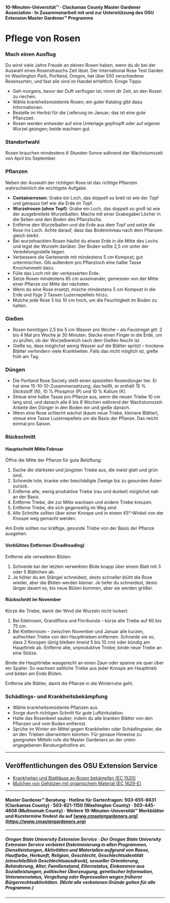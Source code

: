 #### 10-Minuten-Universität™ · Clackamas County Master Gardener Association · In Zusammenarbeit mit und zur Unterstützung des OSU Extension Master Gardener™ Programms

# Pflege von Rosen

### Mach einen Ausflug

Du wirst viele Jahre Freude an deinen Rosen haben, wenn du dir bei der Auswahl eines Rosenstrauchs Zeit lässt. Der International Rose Test Garden im Washington Park, Portland, Oregon, hat über 550 verschiedene Rosensorten, und fast alle sind im Handel erhältlich. Einige Tipps:

- Geh morgens, bevor der Duft verflogen ist; nimm dir Zeit, an den Rosen zu riechen.
- Wähle krankheitsresistente Rosen; ein guter Katalog gibt dazu Informationen.
- Bestelle im Herbst für die Lieferung im Januar; das ist eine gute Pflanzzeit.
- Rosen werden entweder auf eine Unterlage gepfropft oder auf eigener Wurzel gezogen; beide wachsen gut.

### Standortwahl

Rosen brauchen mindestens 6 Stunden Sonne während der Wachstumszeit von April bis September.

### Pflanzen

Neben der Auswahl der richtigen Rose ist das richtige Pflanzen wahrscheinlich die wichtigste Aufgabe.

- **Containerrosen**: Grabe ein Loch, das doppelt so breit ist wie der Topf und genauso tief wie die Erde im Topf.
- **Wurzelrosen (ohne Topf)**: Grabe ein Loch, das doppelt so groß ist wie der ausgebreitete Wurzelballen. Mache mit einer Grabegabel Löcher in die Seiten und den Boden des Pflanzlochs.
- Entferne den Wurzelballen und die Erde aus dem Topf und setze die Rose ins Loch. Achte darauf, dass das Bodenniveau nach dem Pflanzen gleich bleibt.
- Bei wurzelnackten Rosen häufst du etwas Erde in die Mitte des Lochs und legst die Wurzeln darüber. Der Boden sollte 2,5 cm unter der Veredelungsstelle liegen.
- Verbessere die Gartenerde mit mindestens 5 cm Kompost; gut untermischen. Gib außerdem pro Pflanzloch eine halbe Tasse Knochenmehl dazu.
- Fülle das Loch mit der verbesserten Erde.
- Setze Rosen mindestens 85 cm auseinander, gemessen von der Mitte einer Pflanze zur Mitte der nächsten.
- Wenn du eine Rose ersetzt, mische mindestens 5 cm Kompost in die Erde und füge 2 Tassen Luzernepellets hinzu.
- Mulche jede Rose 5 bis 10 cm hoch, um die Feuchtigkeit im Boden zu halten.

### Gießen

- Rosen benötigen 2,5 bis 5 cm Wasser pro Woche – als Faustregel gilt: 2 bis 4 Mal pro Woche je 30 Minuten. Stecke einen Finger in die Erde, um zu prüfen, ob der Wurzelbereich nach dem Gießen feucht ist.
- Gieße so, dass möglichst wenig Wasser auf die Blätter spritzt – trockene Blätter verhindern viele Krankheiten. Falls das nicht möglich ist, gieße früh am Tag.

### Düngen

- Die Portland Rose Society stellt einen speziellen Rosendünger her. Er hat eine 15-10-10-Zusammensetzung, das heißt, er enthält 15 % Stickstoff (N), 10 % Phosphor (P) und 10 % Kalium (K).
- Streue eine halbe Tasse pro Pflanze aus, wenn die neuen Triebe 10 cm lang sind, und danach alle 6 bis 8 Wochen während der Wachstumszeit. Arbeite den Dünger in den Boden ein und gieße danach.
- Wenn eine Rose schlecht wächst (kaum neue Triebe, kleinere Blätter), streue eine Tasse Luzernepellets um die Basis der Pflanze. Das reicht einmal pro Saison.

### Rückschnitt

#### Hauptschnitt Mitte Februar

Öffne die Mitte der Pflanze für gute Belüftung:

1. Suche die stärksten und jüngsten Triebe aus, die meist glatt und grün sind.
2. Schneide tote, kranke oder beschädigte Zweige bis zu gesunden Ästen zurück.
3. Entferne alte, wenig produktive Triebe (rau und dunkel) möglichst nah an der Basis.
4. Entferne Triebe, die zur Mitte wachsen und andere Triebe kreuzen.
5. Entferne Triebe, die sich gegenseitig im Weg sind.
6. Alle Schnitte sollten über einer Knospe und in einem 45°-Winkel von der Knospe weg gemacht werden.

Am Ende sollten nur kräftige, gesunde Triebe von der Basis der Pflanze ausgehen.

#### Verblühtes Entfernen (Deadheading)

Entferne alle verwelkten Blüten:

1. Schneide bei der letzten verwelkten Blüte knapp über einem Blatt mit 3 oder 5 Blättchen ab.
2. Je höher du am Stängel schneidest, desto schneller blüht die Rose wieder, aber die Blüten werden kleiner. Je tiefer du schneidest, desto länger dauert es, bis neue Blüten kommen, aber sie werden größer.

#### Rückschnitt im November

Kürze die Triebe, damit der Wind die Wurzeln nicht lockert:

1. Bei Edelrosen, Grandiflora und Floribunda – kürze alle Triebe auf 60 bis 75 cm.
2. Bei Kletterrosen – zwischen November und Januar alle kurzen, aufrechten Triebe von den Haupttrieben entfernen. Schneide sie so, dass 2 Knospen übrig bleiben (meist 5 bis 10 cm) oder bündig am Haupttrieb ab. Entferne alte, unproduktive Triebe; binde neue Triebe an eine Stütze.

Binde die Haupttriebe waagerecht an einen Zaun oder spanne sie quer über ein Spalier. So wachsen seitliche Triebe aus jeder Knospe am Haupttrieb und bilden am Ende Blüten.

Entferne alle Blätter, damit die Pflanze in die Winterruhe geht.

### Schädlings- und Krankheitsbekämpfung

- Wähle krankheitsresistente Pflanzen aus.
- Sorge durch richtigen Schnitt für gute Luftzirkulation.
- Halte das Rosenbeet sauber, indem du alle kranken Blätter von den Pflanzen und vom Boden entfernst.
- Sprühe im Winter ein Mittel gegen Krankheiten oder Schädlingseier, die an den Trieben überwintern könnten. Für genaue Hinweise zu geeigneten Mitteln rufe die Master Gardeners an der unten angegebenen Beratungshotline an.

---

## Veröffentlichungen des OSU Extension Service

- [Krankheiten und Blattläuse an Rosen bekämpfen (EC 1520)](https://catalog.extension.oregonstate.edu/ec1520)
- [Mulchen von Gehölzen mit organischem Material (EC 1629-E)](https://catalog.extension.oregonstate.edu/ec1629-e)

---

#### Master Gardener™ Beratung · Hotline für Gartenfragen: 503-655-8631 (Clackamas County) · 503-821-1150 (Washington County) · 503-445-4608 (Multnomah County) · Weitere 10-Minuten-Universität™ Merkblätter und Kurstermine findest du auf [www.cmastergardeners.org](https://www.cmastergardeners.org)

---

##### Oregon State University Extension Service · Der Oregon State University Extension Service verbietet Diskriminierung in allen Programmen, Dienstleistungen, Aktivitäten und Materialien aufgrund von Rasse, Hautfarbe, Herkunft, Religion, Geschlecht, Geschlechtsidentität (einschließlich Geschlechtsausdruck), sexueller Orientierung, Behinderung, Alter, Familienstand, Elternstatus, Einkommen aus Sozialleistungen, politischer Überzeugung, genetischer Information, Veteranenstatus, Vergeltung oder Repressalien wegen früherer Bürgerrechtsaktivitäten. (Nicht alle verbotenen Gründe gelten für alle Programme.)
---